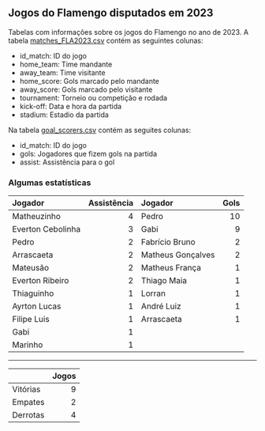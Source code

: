 ## Jogos do Flamengo disputados em 2023

Tabelas com informações sobre os jogos do Flamengo no ano de 2023. A tabela [matches_FLA2023.csv](https://github.com/williamjouse/jogos-Flamengo-2023/blob/main/matches_FLA2023.csv)
contém as seguintes colunas:

- id_match: ID do jogo
- home_team: Time mandante
- away_team: Time visitante
- home_score: Gols marcado pelo mandante
- away_score: Gols marcado pelo visitante
- tournament: Torneio ou competição e rodada
- kick-off: Data e hora da partida
- stadium: Estadio da partida


Na tabela [goal_scorers.csv](https://github.com/williamjouse/jogos-Flamengo-2023/blob/main/goal_scorers.csv) contém as seguites colunas:

- id_match: ID do jogo
- gols: Jogadores que fizem gols na partida
- assist: Assistência para o gol


### Algumas estatísticas

| Jogador           |   Assistência | Jogador           |   Gols |
|:------------------|--------------:|:------------------|-------:|
| Matheuzinho       |             4 | Pedro             |     10 |
| Everton Cebolinha |             3 | Gabi              |      9 |
| Pedro             |             2 | Fabrício Bruno    |      2 |
| Arrascaeta        |             2 | Matheus Gonçalves |      2 |
| Mateusão          |             2 | Matheus França    |      1 |
| Everton Ribeiro   |             2 | Thiago Maia       |      1 |
| Thiaguinho        |             1 | Lorran            |      1 |
| Ayrton Lucas      |             1 | André Luiz        |      1 |
| Filipe Luis       |             1 | Arrascaeta        |      1 |
| Gabi              |             1 |                |     |
| Marinho           |             1 |                |     |


----

|          |   Jogos |
|:---------|--------:|
| Vitórias |       9 |
| Empates  |       2 |
| Derrotas |       4 |
